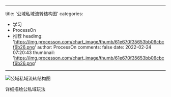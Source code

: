 
---
title: '公域私域流转结构图'
categories: 
 - 学习
 - ProcessOn
 - 推荐
headimg: 'https://img.processon.com/chart_image/thumb/61e670f35653bb06cbcf6b26.png'
author: ProcessOn
comments: false
date: 2022-02-24 07:20:43
thumbnail: 'https://img.processon.com/chart_image/thumb/61e670f35653bb06cbcf6b26.png'
---

<div>   
<img class="thumb" alt="公域私域流转结构图" src="https://img.processon.com/chart_image/thumb/61e670f35653bb06cbcf6b26.png" referrerpolicy="no-referrer">
<p>详细描绘公私域玩法</p>  
</div>
            